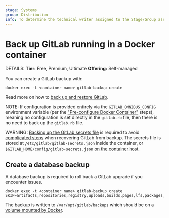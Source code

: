 ```yaml
---
stage: Systems
group: Distribution
info: To determine the technical writer assigned to the Stage/Group associated with this page, see https://handbook.gitlab.com/handbook/product/ux/technical-writing/#assignments
---
```


# Back up GitLab running in a Docker container

DETAILS:
**Tier:** Free, Premium, Ultimate
**Offering:** Self-managed

You can create a GitLab backup with:

```shell
docker exec -t <container name> gitlab-backup create
```

Read more on how to [back up and restore GitLab](../../administration/backup_restore/index.md).

NOTE:
If configuration is provided entirely via the `GITLAB_OMNIBUS_CONFIG` environment variable
(per the ["Pre-configure Docker Container"](configuration.md#pre-configure-docker-container) steps),
meaning no configuration is set directly in the `gitlab.rb` file, then there is no need
to back up the `gitlab.rb` file.

WARNING:
[Backing up the GitLab secrets file](../../administration/backup_restore/backup_gitlab.md#storing-configuration-files) is required
to avoid [complicated steps](../../administration/backup_restore/troubleshooting_backup_gitlab.md#when-the-secrets-file-is-lost) when recovering
GitLab from backup. The secrets file is stored at `/etc/gitlab/gitlab-secrets.json` inside the container, or
`$GITLAB_HOME/config/gitlab-secrets.json` [on the container host](installation.md#set-up-the-volumes-location).

## Create a database backup

A database backup is required to roll back a GitLab upgrade if you encounter issues.

```shell
docker exec -t <container name> gitlab-backup create SKIP=artifacts,repositories,registry,uploads,builds,pages,lfs,packages,terraform_state
```

The backup is written to `/var/opt/gitlab/backups` which should be on a
[volume mounted by Docker](installation.md#set-up-the-volumes-location).
